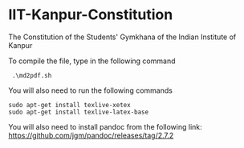 # IIT-Kanpur-Constitution
The Constitution of the Students' Gymkhana of the Indian Institute of Kanpur

To compile the file, type in the following command
```
 .\md2pdf.sh
```

You will also need to run the following commands

```
sudo apt-get install texlive-xetex
sudo apt-get install texlive-latex-base
```

You will also need to install pandoc from the following link:
https://github.com/jgm/pandoc/releases/tag/2.7.2
